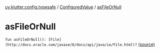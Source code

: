 [uy.klutter.config.typesafe](../index.md) / [ConfiguredValue](index.md) / [asFileOrNull](.)


# asFileOrNull

`fun asFileOrNull(): [File](http://docs.oracle.com/javase/6/docs/api/java/io/File.html)?` [(source)](https://github.com/kohesive/klutter/blob/master/config-typesafe-jdk6/src/main/kotlin/uy/klutter/config/typesafe/TypesafeConfig_Ext.kt#L40)


